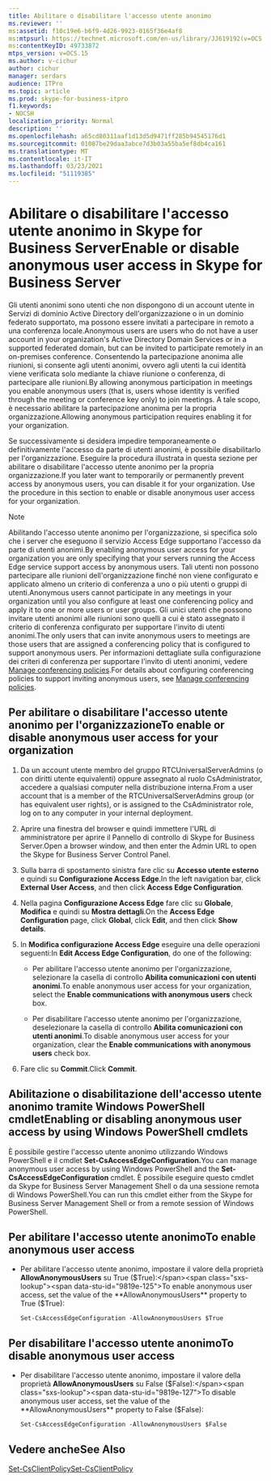 ```yaml
---
title: Abilitare o disabilitare l'accesso utente anonimo
ms.reviewer: ''
ms:assetid: f10c19e6-b6f9-4d26-9923-0165f36e4af8
ms:mtpsurl: https://technet.microsoft.com/en-us/library/JJ619192(v=OCS.15)
ms:contentKeyID: 49733872
mtps_version: v=OCS.15
ms.author: v-cichur
author: cichur
manager: serdars
audience: ITPro
ms.topic: article
ms.prod: skype-for-business-itpro
f1.keywords:
- NOCSH
localization_priority: Normal
description: ''
ms.openlocfilehash: a65cd80311aaf1d13d5d9471ff285b94545176d1
ms.sourcegitcommit: 01087be29daa3abce7d3b03a55ba5ef8db4ca161
ms.translationtype: MT
ms.contentlocale: it-IT
ms.lasthandoff: 03/23/2021
ms.locfileid: "51119385"
---
```

# <a name="enable-or-disable-anonymous-user-access-in-skype-for-business-server"></a><span data-ttu-id="9819e-102">Abilitare o disabilitare l'accesso utente anonimo in Skype for Business Server</span><span class="sxs-lookup"><span data-stu-id="9819e-102">Enable or disable anonymous user access in Skype for Business Server</span></span>

<span data-ttu-id="9819e-103">Gli utenti anonimi sono utenti che non dispongono di un account utente in Servizi di dominio Active Directory dell'organizzazione o in un dominio federato supportato, ma possono essere invitati a partecipare in remoto a una conferenza locale.</span><span class="sxs-lookup"><span data-stu-id="9819e-103">Anonymous users are users who do not have a user account in your organization's Active Directory Domain Services or in a supported federated domain, but can be invited to participate remotely in an on-premises conference.</span></span> <span data-ttu-id="9819e-104">Consentendo la partecipazione anonima alle riunioni, si consente agli utenti anonimi, ovvero agli utenti la cui identità viene verificata solo mediante la chiave riunione o conferenza, di partecipare alle riunioni.</span><span class="sxs-lookup"><span data-stu-id="9819e-104">By allowing anonymous participation in meetings you enable anonymous users (that is, users whose identity is verified through the meeting or conference key only) to join meetings.</span></span> <span data-ttu-id="9819e-105">A tale scopo, è necessario abilitare la partecipazione anonima per la propria organizzazione.</span><span class="sxs-lookup"><span data-stu-id="9819e-105">Allowing anonymous participation requires enabling it for your organization.</span></span>

<span data-ttu-id="9819e-p102">Se successivamente si desidera impedire temporaneamente o definitivamente l'accesso da parte di utenti anonimi, è possibile disabilitarlo per l'organizzazione. Eseguire la procedura illustrata in questa sezione per abilitare o disabilitare l'accesso utente anonimo per la propria organizzazione.</span><span class="sxs-lookup"><span data-stu-id="9819e-p102">If you later want to temporarily or permanently prevent access by anonymous users, you can disable it for your organization. Use the procedure in this section to enable or disable anonymous user access for your organization.</span></span>

> [!NOTE]  
> <span data-ttu-id="9819e-108">Abilitando l'accesso utente anonimo per l'organizzazione, si specifica solo che i server che eseguono il servizio Access Edge supportano l'accesso da parte di utenti anonimi.</span><span class="sxs-lookup"><span data-stu-id="9819e-108">By enabling anonymous user access for your organization you are only specifying that your servers running the Access Edge service support access by anonymous users.</span></span> <span data-ttu-id="9819e-109">Tali utenti non possono partecipare alle riunioni dell'organizzazione finché non viene configurato e applicato almeno un criterio di conferenza a uno o più utenti o gruppi di utenti.</span><span class="sxs-lookup"><span data-stu-id="9819e-109">Anonymous users cannot participate in any meetings in your organization until you also configure at least one conferencing policy and apply it to one or more users or user groups.</span></span> <span data-ttu-id="9819e-110">Gli unici utenti che possono invitare utenti anonimi alle riunioni sono quelli a cui è stato assegnato il criterio di conferenza configurato per supportare l'invito di utenti anonimi.</span><span class="sxs-lookup"><span data-stu-id="9819e-110">The only users that can invite anonymous users to meetings are those users that are assigned a conferencing policy that is configured to support anonymous users.</span></span> <span data-ttu-id="9819e-111">Per informazioni dettagliate sulla configurazione dei criteri di conferenza per supportare l'invito di utenti anonimi, vedere [Manage conferencing policies](../../conferencing/conferencing-policies.md).</span><span class="sxs-lookup"><span data-stu-id="9819e-111">For details about configuring conferencing policies to support inviting anonymous users, see [Manage conferencing policies](../../conferencing/conferencing-policies.md).</span></span>

## <a name="to-enable-or-disable-anonymous-user-access-for-your-organization"></a><span data-ttu-id="9819e-112">Per abilitare o disabilitare l'accesso utente anonimo per l'organizzazione</span><span class="sxs-lookup"><span data-stu-id="9819e-112">To enable or disable anonymous user access for your organization</span></span>

1.  <span data-ttu-id="9819e-113">Da un account utente membro del gruppo RTCUniversalServerAdmins (o con diritti utente equivalenti) oppure assegnato al ruolo CsAdministrator, accedere a qualsiasi computer nella distribuzione interna.</span><span class="sxs-lookup"><span data-stu-id="9819e-113">From a user account that is a member of the RTCUniversalServerAdmins group (or has equivalent user rights), or is assigned to the CsAdministrator role, log on to any computer in your internal deployment.</span></span>

2.  <span data-ttu-id="9819e-114">Aprire una finestra del browser e quindi immettere l'URL di amministratore per aprire il Pannello di controllo di Skype for Business Server.</span><span class="sxs-lookup"><span data-stu-id="9819e-114">Open a browser window, and then enter the Admin URL to open the Skype for Business Server Control Panel.</span></span> 

3.  <span data-ttu-id="9819e-115">Sulla barra di spostamento sinistra fare clic su **Accesso utente esterno** e quindi su **Configurazione Access Edge**.</span><span class="sxs-lookup"><span data-stu-id="9819e-115">In the left navigation bar, click **External User Access**, and then click **Access Edge Configuration**.</span></span>

4.  <span data-ttu-id="9819e-116">Nella pagina **Configurazione Access Edge** fare clic su **Globale**, **Modifica** e quindi su **Mostra dettagli**.</span><span class="sxs-lookup"><span data-stu-id="9819e-116">On the **Access Edge Configuration** page, click **Global**, click **Edit**, and then click **Show details**.</span></span>

5.  <span data-ttu-id="9819e-117">In **Modifica configurazione Access Edge** eseguire una delle operazioni seguenti:</span><span class="sxs-lookup"><span data-stu-id="9819e-117">In **Edit Access Edge Configuration**, do one of the following:</span></span>
    
      - <span data-ttu-id="9819e-118">Per abilitare l'accesso utente anonimo per l'organizzazione, selezionare la casella di controllo **Abilita comunicazioni con utenti anonimi**.</span><span class="sxs-lookup"><span data-stu-id="9819e-118">To enable anonymous user access for your organization, select the **Enable communications with anonymous users** check box.</span></span>
    
      - <span data-ttu-id="9819e-119">Per disabilitare l'accesso utente anonimo per l'organizzazione, deselezionare la casella di controllo **Abilita comunicazioni con utenti anonimi**.</span><span class="sxs-lookup"><span data-stu-id="9819e-119">To disable anonymous user access for your organization, clear the **Enable communications with anonymous users** check box.</span></span>

6.  <span data-ttu-id="9819e-120">Fare clic su **Commit**.</span><span class="sxs-lookup"><span data-stu-id="9819e-120">Click **Commit**.</span></span>


## <a name="enabling-or-disabling-anonymous-user-access-by-using-windows-powershell-cmdlets"></a><span data-ttu-id="9819e-121">Abilitazione o disabilitazione dell'accesso utente anonimo tramite Windows PowerShell cmdlet</span><span class="sxs-lookup"><span data-stu-id="9819e-121">Enabling or disabling anonymous user access by using Windows PowerShell cmdlets</span></span>

<span data-ttu-id="9819e-122">È possibile gestire l'accesso utente anonimo utilizzando Windows PowerShell e il cmdlet **Set-CsAccessEdgeConfiguration.**</span><span class="sxs-lookup"><span data-stu-id="9819e-122">You can manage anonymous user access by using Windows PowerShell and the **Set-CsAccessEdgeConfiguration** cmdlet.</span></span> <span data-ttu-id="9819e-123">È possibile eseguire questo cmdlet da Skype for Business Server Management Shell o da una sessione remota di Windows PowerShell.</span><span class="sxs-lookup"><span data-stu-id="9819e-123">You can run this cmdlet either from the Skype for Business Server Management Shell or from a remote session of Windows PowerShell.</span></span> 

## <a name="to-enable-anonymous-user-access"></a><span data-ttu-id="9819e-124">Per abilitare l'accesso utente anonimo</span><span class="sxs-lookup"><span data-stu-id="9819e-124">To enable anonymous user access</span></span>

  - <span data-ttu-id="9819e-125">Per abilitare l'accesso utente anonimo, impostare il valore della proprietà **AllowAnonymousUsers** su True ($True):</span><span class="sxs-lookup"><span data-stu-id="9819e-125">To enable anonymous user access, set the value of the **AllowAnonymousUsers** property to True ($True):</span></span>
    
        Set-CsAccessEdgeConfiguration -AllowAnonymousUsers $True

## <a name="to-disable-anonymous-user-access"></a><span data-ttu-id="9819e-126">Per disabilitare l'accesso utente anonimo</span><span class="sxs-lookup"><span data-stu-id="9819e-126">To disable anonymous user access</span></span>

  - <span data-ttu-id="9819e-127">Per disabilitare l'accesso utente anonimo, impostare il valore della proprietà **AllowAnonymousUsers** su False ($False):</span><span class="sxs-lookup"><span data-stu-id="9819e-127">To disable anonymous user access, set the value of the **AllowAnonymousUsers** property to False ($False):</span></span>
    
        Set-CsAccessEdgeConfiguration -AllowAnonymousUsers $False


## <a name="see-also"></a><span data-ttu-id="9819e-128">Vedere anche</span><span class="sxs-lookup"><span data-stu-id="9819e-128">See Also</span></span>

[<span data-ttu-id="9819e-129">Set-CsClientPolicy</span><span class="sxs-lookup"><span data-stu-id="9819e-129">Set-CsClientPolicy</span></span>](/powershell/module/skype/Set-CsClientPolicy?view=skype-ps)  

